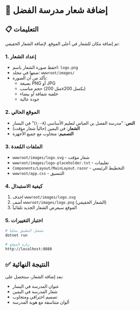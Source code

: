 # 🏫 إضافة شعار مدرسة الفضل

## 📋 التعليمات

تم إضافة مكان للشعار في أعلى الموقع. لإضافة الشعار الحقيقي:

### 1. إعداد الشعار
- احفظ صورة الشعار باسم: `logo.png`
- ضعها في مجلد: `wwwroot/images/`
- تأكد من أن الصورة:
  - بصيغة PNG أو JPG
  - حجم مناسب (مثل 200x200 بكسل)
  - خلفية شفافة أو بيضاء
  - جودة عالية

### 2. الموقع الحالي
- **النص**: "مدرسة الفضل بن العباس لتعليم الأساسي (٨-١٠)" في اليسار
- **الشعار**: في اليمين (حالياً شعار مؤقت)
- **التصميم**: متجاوب مع جميع الأجهزة

### 3. الملفات المُعدة
- `wwwroot/images/logo.svg` - شعار مؤقت
- `wwwroot/images/logo-placeholder.txt` - تعليمات
- `Components/Layout/MainLayout.razor` - التخطيط الرئيسي
- `wwwroot/app.css` - التنسيق

### 4. كيفية الاستبدال
1. احذف `wwwroot/images/logo.svg`
2. أضف `wwwroot/images/logo.png` (الشعار الحقيقي)
3. الموقع سيعرض الشعار الجديد تلقائياً

### 5. اختبار التغييرات
```bash
# تشغيل التطبيق محلياً
dotnet run

# زيارة الموقع
http://localhost:8080
```

## ✅ النتيجة النهائية

بعد إضافة الشعار، ستحصل على:
- عنوان المدرسة في اليسار
- شعار المدرسة في اليمين
- تصميم احترافي ومتجاوب
- ألوان متناسقة مع هوية المدرسة
